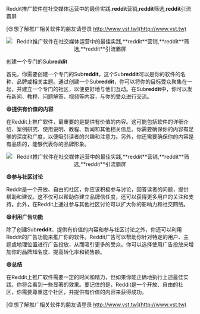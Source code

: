 Reddit推广软件在社交媒体运营中的最佳实践,**reddit**营销,**reddit**筛选,**reddit**引流霸屏

[😍想了解推广相关软件的朋友请登录 http://www.vst.tw](http://www.vst.tw)

 <center><img src="https://vst.tw/MP4/tuiguang/png/8.png" alt="Reddit推广软件在社交媒体运营中的最佳实践,**reddit**营销,**reddit**筛选,**reddit**引流霸屏"></center>

创建一个专门的Sub**reddit**

首先，你需要创建一个专门的Sub**reddit**，这个Sub**reddit**可以是你的软件的名称、品牌或相关主题。通过创建一个Sub**reddit**，你可以将你的目标受众聚集在一起，并建立一个专门的社区，以便更好地与他们互动。在Sub**reddit**中，你可以发布新闻、教程、问题解答、视频等内容，与你的受众进行交流。

**😄提供有价值的内容**

在Reddit上推广软件，最重要的是提供有价值的内容。这可能包括软件的详细介绍、案例研究、使用说明、教程、新闻和其他相关信息。你需要确保你的内容有足够的深度和广度，以便吸引读者的兴趣和注意力。另外，你还需要确保你的内容是有品质的，能够代表你的品牌形象。

 <center><img src="https://vst.tw/MP4/tuiguang/png/5.png" alt="Reddit推广软件在社交媒体运营中的最佳实践,**reddit**营销,**reddit**筛选,**reddit**引流霸屏"></center>

**😄参与社区讨论**

Reddit是一个开放、自由的社区，你应该积极参与讨论，回答读者的问题，提供帮助和建议。这不仅可以帮助你建立品牌信任度，还可以获得更多用户的关注和支持。此外，在Reddit上通过参与其他社区讨论可以扩大你的影响力和社交网络。

**😄利用广告功能**

除了创建Sub**reddit**、提供有价值的内容和参与社区讨论之外，你还可以利用Reddit的广告功能来推广你的软件。Reddit广告可以帮助你针对特定的用户、主题或地理位置进行广告投放，从而吸引更多的受众。你可以选择使用广告投放来增加你的品牌知名度、提高转化率和销售额。

**😄总结**

在Reddit上推广软件需要一定的时间和精力，但如果你能正确地执行上述最佳实践，你将会看到一些显著的效果。要记住的是，Reddit是一个开放、自由的社区，你需要尊重这个社区，并提供有价值的内容来获得成功。

[😍想了解推广相关软件的朋友请登录 http://www.vst.tw](http://www.vst.tw)



